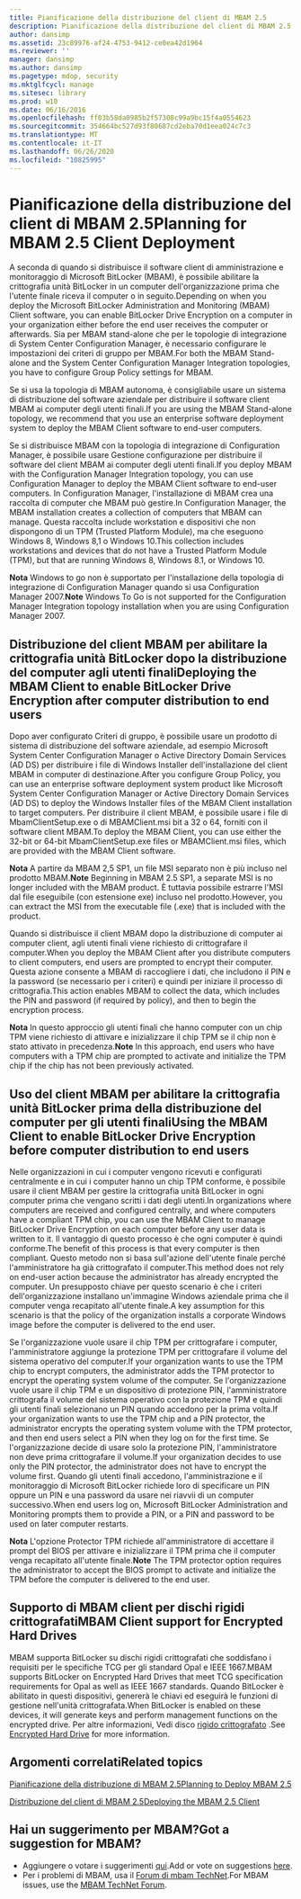 ```yaml
---
title: Pianificazione della distribuzione del client di MBAM 2.5
description: Pianificazione della distribuzione del client di MBAM 2.5
author: dansimp
ms.assetid: 23c89976-af24-4753-9412-ce0ea42d1964
ms.reviewer: ''
manager: dansimp
ms.author: dansimp
ms.pagetype: mdop, security
ms.mktglfcycl: manage
ms.sitesec: library
ms.prod: w10
ms.date: 06/16/2016
ms.openlocfilehash: ff03b58da0985b2f57308c99a9bc15f4a0554623
ms.sourcegitcommit: 354664bc527d93f80687cd2eba70d1eea024c7c3
ms.translationtype: MT
ms.contentlocale: it-IT
ms.lasthandoff: 06/26/2020
ms.locfileid: "10825995"
---
```

# <span data-ttu-id="0e7bd-103">Pianificazione della distribuzione del client di MBAM 2.5</span><span class="sxs-lookup"><span data-stu-id="0e7bd-103">Planning for MBAM 2.5 Client Deployment</span></span>


<span data-ttu-id="0e7bd-104">A seconda di quando si distribuisce il software client di amministrazione e monitoraggio di Microsoft BitLocker (MBAM), è possibile abilitare la crittografia unità BitLocker in un computer dell'organizzazione prima che l'utente finale riceva il computer o in seguito.</span><span class="sxs-lookup"><span data-stu-id="0e7bd-104">Depending on when you deploy the Microsoft BitLocker Administration and Monitoring (MBAM) Client software, you can enable BitLocker Drive Encryption on a computer in your organization either before the end user receives the computer or afterwards.</span></span> <span data-ttu-id="0e7bd-105">Sia per MBAM stand-alone che per le topologie di integrazione di System Center Configuration Manager, è necessario configurare le impostazioni dei criteri di gruppo per MBAM.</span><span class="sxs-lookup"><span data-stu-id="0e7bd-105">For both the MBAM Stand-alone and the System Center Configuration Manager Integration topologies, you have to configure Group Policy settings for MBAM.</span></span>

<span data-ttu-id="0e7bd-106">Se si usa la topologia di MBAM autonoma, è consigliabile usare un sistema di distribuzione del software aziendale per distribuire il software client MBAM ai computer degli utenti finali.</span><span class="sxs-lookup"><span data-stu-id="0e7bd-106">If you are using the MBAM Stand-alone topology, we recommend that you use an enterprise software deployment system to deploy the MBAM Client software to end-user computers.</span></span>

<span data-ttu-id="0e7bd-107">Se si distribuisce MBAM con la topologia di integrazione di Configuration Manager, è possibile usare Gestione configurazione per distribuire il software del client MBAM ai computer degli utenti finali.</span><span class="sxs-lookup"><span data-stu-id="0e7bd-107">If you deploy MBAM with the Configuration Manager Integration topology, you can use Configuration Manager to deploy the MBAM Client software to end-user computers.</span></span> <span data-ttu-id="0e7bd-108">In Configuration Manager, l'installazione di MBAM crea una raccolta di computer che MBAM può gestire.</span><span class="sxs-lookup"><span data-stu-id="0e7bd-108">In Configuration Manager, the MBAM installation creates a collection of computers that MBAM can manage.</span></span> <span data-ttu-id="0e7bd-109">Questa raccolta include workstation e dispositivi che non dispongono di un TPM (Trusted Platform Module), ma che eseguono Windows 8, Windows 8,1 o Windows 10.</span><span class="sxs-lookup"><span data-stu-id="0e7bd-109">This collection includes workstations and devices that do not have a Trusted Platform Module (TPM), but that are running Windows 8, Windows 8.1, or Windows 10.</span></span>

<span data-ttu-id="0e7bd-110">**Nota**  Windows to go non è supportato per l'installazione della topologia di integrazione di Configuration Manager quando si usa Configuration Manager 2007.</span><span class="sxs-lookup"><span data-stu-id="0e7bd-110">**Note** Windows To Go is not supported for the Configuration Manager Integration topology installation when you are using Configuration Manager 2007.</span></span>

 

## <span data-ttu-id="0e7bd-111">Distribuzione del client MBAM per abilitare la crittografia unità BitLocker dopo la distribuzione del computer agli utenti finali</span><span class="sxs-lookup"><span data-stu-id="0e7bd-111">Deploying the MBAM Client to enable BitLocker Drive Encryption after computer distribution to end users</span></span>


<span data-ttu-id="0e7bd-112">Dopo aver configurato Criteri di gruppo, è possibile usare un prodotto di sistema di distribuzione del software aziendale, ad esempio Microsoft System Center Configuration Manager o Active Directory Domain Services (AD DS) per distribuire i file di Windows Installer dell'installazione del client MBAM in computer di destinazione.</span><span class="sxs-lookup"><span data-stu-id="0e7bd-112">After you configure Group Policy, you can use an enterprise software deployment system product like Microsoft System Center Configuration Manager or Active Directory Domain Services (AD DS) to deploy the Windows Installer files of the MBAM Client installation to target computers.</span></span> <span data-ttu-id="0e7bd-113">Per distribuire il client MBAM, è possibile usare i file di MbamClientSetup.exe o di MBAMClient.msi bit a 32 o 64, forniti con il software client MBAM.</span><span class="sxs-lookup"><span data-stu-id="0e7bd-113">To deploy the MBAM Client, you can use either the 32-bit or 64-bit MbamClientSetup.exe files or MBAMClient.msi files, which are provided with the MBAM Client software.</span></span>

<span data-ttu-id="0e7bd-114">**Nota**  A partire da MBAM 2,5 SP1, un file MSI separato non è più incluso nel prodotto MBAM.</span><span class="sxs-lookup"><span data-stu-id="0e7bd-114">**Note** Beginning in MBAM 2.5 SP1, a separate MSI is no longer included with the MBAM product.</span></span> <span data-ttu-id="0e7bd-115">È tuttavia possibile estrarre l'MSI dal file eseguibile (con estensione exe) incluso nel prodotto.</span><span class="sxs-lookup"><span data-stu-id="0e7bd-115">However, you can extract the MSI from the executable file (.exe) that is included with the product.</span></span>

 

<span data-ttu-id="0e7bd-116">Quando si distribuisce il client MBAM dopo la distribuzione di computer ai computer client, agli utenti finali viene richiesto di crittografare il computer.</span><span class="sxs-lookup"><span data-stu-id="0e7bd-116">When you deploy the MBAM Client after you distribute computers to client computers, end users are prompted to encrypt their computer.</span></span> <span data-ttu-id="0e7bd-117">Questa azione consente a MBAM di raccogliere i dati, che includono il PIN e la password (se necessario per i criteri) e quindi per iniziare il processo di crittografia.</span><span class="sxs-lookup"><span data-stu-id="0e7bd-117">This action enables MBAM to collect the data, which includes the PIN and password (if required by policy), and then to begin the encryption process.</span></span>

<span data-ttu-id="0e7bd-118">**Nota**  In questo approccio gli utenti finali che hanno computer con un chip TPM viene richiesto di attivare e inizializzare il chip TPM se il chip non è stato attivato in precedenza.</span><span class="sxs-lookup"><span data-stu-id="0e7bd-118">**Note** In this approach, end users who have computers with a TPM chip are prompted to activate and initialize the TPM chip if the chip has not been previously activated.</span></span>

 

## <span data-ttu-id="0e7bd-119">Uso del client MBAM per abilitare la crittografia unità BitLocker prima della distribuzione del computer per gli utenti finali</span><span class="sxs-lookup"><span data-stu-id="0e7bd-119">Using the MBAM Client to enable BitLocker Drive Encryption before computer distribution to end users</span></span>


<span data-ttu-id="0e7bd-120">Nelle organizzazioni in cui i computer vengono ricevuti e configurati centralmente e in cui i computer hanno un chip TPM conforme, è possibile usare il client MBAM per gestire la crittografia unità BitLocker in ogni computer prima che vengano scritti i dati degli utenti.</span><span class="sxs-lookup"><span data-stu-id="0e7bd-120">In organizations where computers are received and configured centrally, and where computers have a compliant TPM chip, you can use the MBAM Client to manage BitLocker Drive Encryption on each computer before any user data is written to it.</span></span> <span data-ttu-id="0e7bd-121">Il vantaggio di questo processo è che ogni computer è quindi conforme.</span><span class="sxs-lookup"><span data-stu-id="0e7bd-121">The benefit of this process is that every computer is then compliant.</span></span> <span data-ttu-id="0e7bd-122">Questo metodo non si basa sull'azione dell'utente finale perché l'amministratore ha già crittografato il computer.</span><span class="sxs-lookup"><span data-stu-id="0e7bd-122">This method does not rely on end-user action because the administrator has already encrypted the computer.</span></span> <span data-ttu-id="0e7bd-123">Un presupposto chiave per questo scenario è che i criteri dell'organizzazione installano un'immagine Windows aziendale prima che il computer venga recapitato all'utente finale.</span><span class="sxs-lookup"><span data-stu-id="0e7bd-123">A key assumption for this scenario is that the policy of the organization installs a corporate Windows image before the computer is delivered to the end user.</span></span>

<span data-ttu-id="0e7bd-124">Se l'organizzazione vuole usare il chip TPM per crittografare i computer, l'amministratore aggiunge la protezione TPM per crittografare il volume del sistema operativo del computer.</span><span class="sxs-lookup"><span data-stu-id="0e7bd-124">If your organization wants to use the TPM chip to encrypt computers, the administrator adds the TPM protector to encrypt the operating system volume of the computer.</span></span> <span data-ttu-id="0e7bd-125">Se l'organizzazione vuole usare il chip TPM e un dispositivo di protezione PIN, l'amministratore crittografa il volume del sistema operativo con la protezione TPM e quindi gli utenti finali selezionano un PIN quando accedono per la prima volta.</span><span class="sxs-lookup"><span data-stu-id="0e7bd-125">If your organization wants to use the TPM chip and a PIN protector, the administrator encrypts the operating system volume with the TPM protector, and then end users select a PIN when they log on for the first time.</span></span> <span data-ttu-id="0e7bd-126">Se l'organizzazione decide di usare solo la protezione PIN, l'amministratore non deve prima crittografare il volume.</span><span class="sxs-lookup"><span data-stu-id="0e7bd-126">If your organization decides to use only the PIN protector, the administrator does not have to encrypt the volume first.</span></span> <span data-ttu-id="0e7bd-127">Quando gli utenti finali accedono, l'amministrazione e il monitoraggio di Microsoft BitLocker richiede loro di specificare un PIN oppure un PIN e una password da usare nei riavvii di un computer successivo.</span><span class="sxs-lookup"><span data-stu-id="0e7bd-127">When end users log on, Microsoft BitLocker Administration and Monitoring prompts them to provide a PIN, or a PIN and password to be used on later computer restarts.</span></span>

<span data-ttu-id="0e7bd-128">**Nota**  L'opzione Protector TPM richiede all'amministratore di accettare il prompt del BIOS per attivare e inizializzare il TPM prima che il computer venga recapitato all'utente finale.</span><span class="sxs-lookup"><span data-stu-id="0e7bd-128">**Note** The TPM protector option requires the administrator to accept the BIOS prompt to activate and initialize the TPM before the computer is delivered to the end user.</span></span>

 

## <span data-ttu-id="0e7bd-129">Supporto di MBAM client per dischi rigidi crittografati</span><span class="sxs-lookup"><span data-stu-id="0e7bd-129">MBAM Client support for Encrypted Hard Drives</span></span>


<span data-ttu-id="0e7bd-130">MBAM supporta BitLocker su dischi rigidi crittografati che soddisfano i requisiti per le specifiche TCG per gli standard Opal e IEEE 1667.</span><span class="sxs-lookup"><span data-stu-id="0e7bd-130">MBAM supports BitLocker on Encrypted Hard Drives that meet TCG specification requirements for Opal as well as IEEE 1667 standards.</span></span> <span data-ttu-id="0e7bd-131">Quando BitLocker è abilitato in questi dispositivi, genererà le chiavi ed eseguirà le funzioni di gestione nell'unità crittografata.</span><span class="sxs-lookup"><span data-stu-id="0e7bd-131">When BitLocker is enabled on these devices, it will generate keys and perform management functions on the encrypted drive.</span></span> <span data-ttu-id="0e7bd-132">Per altre informazioni, Vedi disco [rigido crittografato](https://technet.microsoft.com/library/hh831627.aspx) .</span><span class="sxs-lookup"><span data-stu-id="0e7bd-132">See [Encrypted Hard Drive](https://technet.microsoft.com/library/hh831627.aspx) for more information.</span></span>


## <span data-ttu-id="0e7bd-133">Argomenti correlati</span><span class="sxs-lookup"><span data-stu-id="0e7bd-133">Related topics</span></span>


[<span data-ttu-id="0e7bd-134">Pianificazione della distribuzione di MBAM 2.5</span><span class="sxs-lookup"><span data-stu-id="0e7bd-134">Planning to Deploy MBAM 2.5</span></span>](planning-to-deploy-mbam-25.md)

[<span data-ttu-id="0e7bd-135">Distribuzione del client di MBAM 2.5</span><span class="sxs-lookup"><span data-stu-id="0e7bd-135">Deploying the MBAM 2.5 Client</span></span>](deploying-the-mbam-25-client.md)

 

 
## <span data-ttu-id="0e7bd-136">Hai un suggerimento per MBAM?</span><span class="sxs-lookup"><span data-stu-id="0e7bd-136">Got a suggestion for MBAM?</span></span>
- <span data-ttu-id="0e7bd-137">Aggiungere o votare i suggerimenti [qui](http://mbam.uservoice.com/forums/268571-microsoft-bitlocker-administration-and-monitoring).</span><span class="sxs-lookup"><span data-stu-id="0e7bd-137">Add or vote on suggestions [here](http://mbam.uservoice.com/forums/268571-microsoft-bitlocker-administration-and-monitoring).</span></span> 
- <span data-ttu-id="0e7bd-138">Per i problemi di MBAM, usa il [Forum di mbam TechNet](https://social.technet.microsoft.com/Forums/home?forum=mdopmbam).</span><span class="sxs-lookup"><span data-stu-id="0e7bd-138">For MBAM issues, use the [MBAM TechNet Forum](https://social.technet.microsoft.com/Forums/home?forum=mdopmbam).</span></span>




